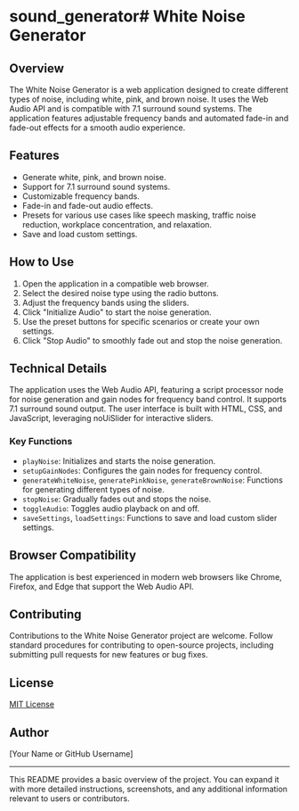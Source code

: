 # sound_generator# White Noise Generator

## Overview
The White Noise Generator is a web application designed to create different types of noise, including white, pink, and brown noise. It uses the Web Audio API and is compatible with 7.1 surround sound systems. The application features adjustable frequency bands and automated fade-in and fade-out effects for a smooth audio experience.

## Features
- Generate white, pink, and brown noise.
- Support for 7.1 surround sound systems.
- Customizable frequency bands.
- Fade-in and fade-out audio effects.
- Presets for various use cases like speech masking, traffic noise reduction, workplace concentration, and relaxation.
- Save and load custom settings.

## How to Use
1. Open the application in a compatible web browser.
2. Select the desired noise type using the radio buttons.
3. Adjust the frequency bands using the sliders.
4. Click "Initialize Audio" to start the noise generation.
5. Use the preset buttons for specific scenarios or create your own settings.
6. Click "Stop Audio" to smoothly fade out and stop the noise generation.

## Technical Details
The application uses the Web Audio API, featuring a script processor node for noise generation and gain nodes for frequency band control. It supports 7.1 surround sound output. The user interface is built with HTML, CSS, and JavaScript, leveraging noUiSlider for interactive sliders.

### Key Functions
- `playNoise`: Initializes and starts the noise generation.
- `setupGainNodes`: Configures the gain nodes for frequency control.
- `generateWhiteNoise`, `generatePinkNoise`, `generateBrownNoise`: Functions for generating different types of noise.
- `stopNoise`: Gradually fades out and stops the noise.
- `toggleAudio`: Toggles audio playback on and off.
- `saveSettings`, `loadSettings`: Functions to save and load custom slider settings.

## Browser Compatibility
The application is best experienced in modern web browsers like Chrome, Firefox, and Edge that support the Web Audio API.

## Contributing
Contributions to the White Noise Generator project are welcome. Follow standard procedures for contributing to open-source projects, including submitting pull requests for new features or bug fixes.

## License
[MIT License](LICENSE.md)

## Author
[Your Name or GitHub Username]

---

This README provides a basic overview of the project. You can expand it with more detailed instructions, screenshots, and any additional information relevant to users or contributors.
